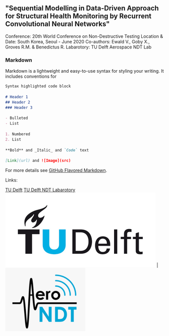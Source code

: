 ## "Sequential Modelling in Data-Driven Approach for Structural Health Monitoring by Recurrent Convolutional Neural Networks"

Conference: 20th World Conference on Non-Destructive Testing
Location & Date: South Korea, Seoul - June 2020
Co-authors: Ewald V., Goby X., Groves R.M. & Benedictus R.
Labarotory: TU Delft Aerospace NDT Lab

### Markdown

Markdown is a lightweight and easy-to-use syntax for styling your writing. It includes conventions for

```markdown
Syntax highlighted code block

# Header 1
## Header 2
### Header 3

- Bulleted
- List

1. Numbered
2. List

**Bold** and _Italic_ and `Code` text

[Link](url) and ![Image](src)
```

For more details see [GitHub Flavored Markdown](https://guides.github.com/features/mastering-markdown/).

Links:

[TU Delft](https://www.tudelft.nl/)
[TU Delft NDT Labarotory](https://www.tudelft.nl/en/ae/organisation/departments/aerospace-structures-and-materials/structural-integrity-and-composites/facilities/aerospace-ndt-laboratory/)
![TUDelftLogo](/assets/TUDelftLogo.png) | ![TUDelftNDTLabLogo](/assets/TUDelftNDTLabLogo.PNG)
